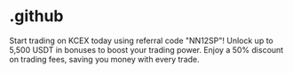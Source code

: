 # .github
Start trading on KCEX today using referral code "NN12SP"! Unlock up to 5,500 USDT in bonuses to boost your trading power. Enjoy a 50% discount on trading fees, saving you money with every trade.
